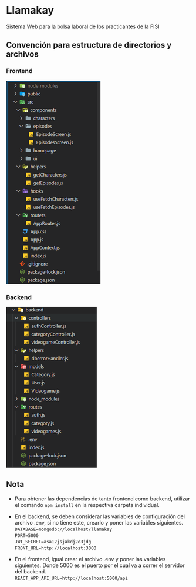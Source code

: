# Llamakay
Sistema Web para la bolsa laboral de los practicantes de la FISI

## Convención para estructura de directorios y archivos

### Frontend

![](https://github.com/Samuelcodingg/Llamakay/blob/master/frontend/public/frontend-folder-structure.png)

### Backend

![](https://github.com/Samuelcodingg/Llamakay/blob/master/frontend/public/backend-folder-structure.png)

## Nota

* Para obtener las dependencias de tanto frontend como backend, utilizar el comando `npm install` en la respectiva carpeta individual.
* En el backend, se deben considerar las variables de configuración del archivo .env, si no tiene este, crearlo y poner las variables siguientes.  
`DATABASE=mongodb://localhost/llamakay`  
`PORT=5000`  
`JWT_SECRET=asa12jsjakdj2e3jdg`  
`FRONT_URL=http://localhost:3000`

* En el frontend, igual crear el archivo .env y poner las variables siguientes. Donde 5000 es el puerto por el cual va a correr el servidor del backend.  
`REACT_APP_API_URL=http://localhost:5000/api`  
